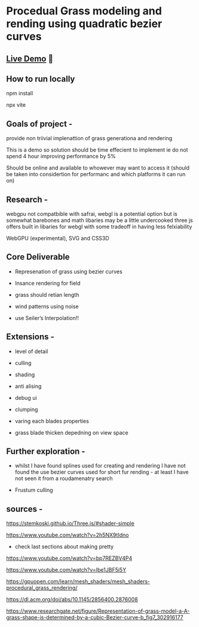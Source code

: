 # Procedual Grass modeling and rending using quadratic bezier curves

## [Live Demo](https://ruby-steep-kilometer.glitch.me/) 🔴

## How to run locally 

npm install 

npx vite

## Goals of project - 

provide non triivial implenattion of grass generationa and rendering 

This is a demo so solution should be time effecient to implement ie do not spend 4 hour improving performance by 5%

Should be online and available to whowever may want to access it (should be taken into considertion for performanc and which platforms it can run on)

## Research - 

webgpu not compatbible with safrai,
webgl is a potential option but is somewhat barebones and math libaries may be a little undercooked
three js offers built in libaries for webgl with some tradeoff in having less felxiability

WebGPU (experimental), SVG and CSS3D

## Core Deliverable 

- Represenation of grass using bezier curves 

- Insance rendering for field 

- grass should retian length 

- wind patterns using noise


- use Seiler’s Interpolation!!


 ## Extensions -

- level of detail

- culling 

- shading

- anti alising

- debug ui

- clumping

- varing each blades properties

- grass blade thicken depedning on view space

## Further exploration - 

- whilst I have found splines used for creating and rendering I have not found the use bezier curves used for short fur rending - at least I have not seen it from a roudamenatry search 


- Frustum culling


## sources -

https://stemkoski.github.io/Three.js/#shader-simple

https://www.youtube.com/watch?v=2h5NX9tIdno
- check last sections about making pretty

https://www.youtube.com/watch?v=bp7REZBV4P4


https://www.youtube.com/watch?v=Ibe1JBF5i5Y


https://gpuopen.com/learn/mesh_shaders/mesh_shaders-procedural_grass_rendering/

https://dl.acm.org/doi/abs/10.1145/2856400.2876008

https://www.researchgate.net/figure/Representation-of-grass-model-a-A-grass-shape-is-determined-by-a-cubic-Bezier-curve-b_fig7_302916177
